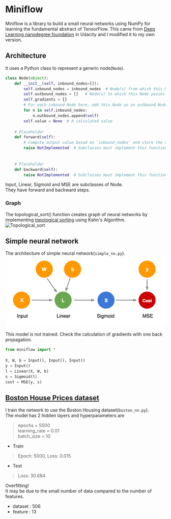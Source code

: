 # Miniflow  

Miniflow is a library to build a small neural networks using NumPy for learning the fundamental abstract of TensorFlow. 
This came from [Deep Learning nanodegree foundation](https://www.udacity.com/course/deep-learning-nanodegree-foundation--nd101) in Udacity and I modified it to my own version.  
  
## Architecture
It uses a Python class to represent a generic node(`Node`).  

```python
class Node(object):
    def __init__(self, inbound_nodes=[]):
        self.inbound_nodes = inbound_nodes  # Node(s) from which this Node receives values
        self.outbound_nodes = []   # Node(s) to which this Node passes values
        self.gradients = {}
        # For each inbound Node here, add this Node as an outbound Node to _that_ Node.
        for n in self.inbound_nodes:
            n.outbound_nodes.append(self)
        self.value = None  # A calculated value

    # Placeholder
    def forward(self):
        # Compute output value based on 'inbound_nodes' and store the result in self.value.
        raise NotImplemented  # Subclasses must implement this function to avoid errors.
    

    # Placeholder
    def backward(self):
        raise NotImplemented  # Subclasses must implement this function to avoid errors.
```

Input, Linear, Sigmoid and MSE are subclasses of Node.   
They have forward and backward steps.  

### Graph 
The topological_sort() function creates graph of neural networks by implementing [topological sorting](http://pooh-explorer.tistory.com/51) using Kahn's Algorithm.     
![Topological_sort](http://www.stoimen.com/blog/wp-content/uploads/2012/10/2.-Topological-Sort.png)  

## Simple neural network
The architecture of simple neural network(`simple_nn.py`).   
![simple_nn](./img/simple_nn.png)   

This model is not trained. Check the calculation of gradients with one back propagation.  

```python
from miniflow import *

X, W, b = Input(), Input(), Input()
y = Input()
l = Linear(X, W, b)
s = Sigmoid(l)
cost = MSE(y, s)
```
  
## [Boston House Prices dataset](http://scikit-learn.org/stable/datasets/#boston-house-prices-dataset)
I train the network to use the Boston Housing dataset(`boston_nn.py`).  
The model has  2 hidden layers and hyperparameters are
> epochs = 5000  
learning_rate = 0.01  
batch_size = 10  

- Train  
> Epoch: 5000, Loss: 0.015

- Test  
> Loss: 30.684  
  
Overfitting!  
It may be due to the small number of data compared to the number of features.
- dataset : 506
- feature : 13
